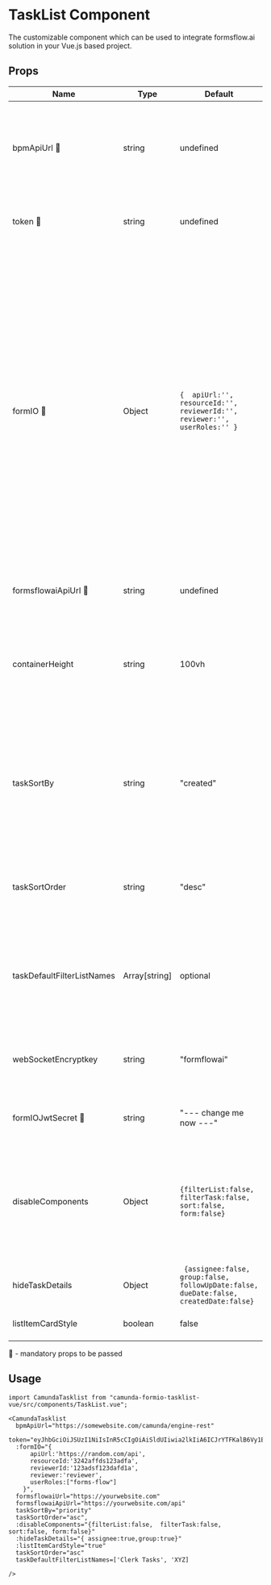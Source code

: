 # TaskList Component

The customizable component which can be used to integrate formsflow.ai
solution in your Vue.js based project. 

## Props

| Name | Type |  Default | Description |
| --- | --   | --- | ------- |
|  bpmApiUrl :triangular_flag_on_post: | string | undefined | To specify the Camunda Rest API URL from which the TaskList is being generated. Use Camunda Rest API URL used in formsflow.ai installation.|
|  token :triangular_flag_on_post:  | string | undefined | To pass the JWT token used for authorising TaskList component.|
|  formIO :triangular_flag_on_post: | Object | `{  apiUrl:'',  resourceId:'', reviewerId:'',  reviewer:'', userRoles:'' }` | `apiUrl` 🚩 The URL of the form.io server for showing forms<br/> `resourceId` 🚩 User forms form-Id obtained from formio for role based access. <br/> `reviewerId` 🚩  User forms form-Id obtained from formio for role based access. <br/> `reviewer` 🚩 The group name passed to specify which user has access to the TaskList component. In formsflow.ai, it usually set as "formsflow-reviewer" <br/> `userRoles` 🚩 The valid FORMIO_ROLES as part of formio service. It should be passed as props to user |
| formsflowaiApiUrl :triangular_flag_on_post: | string | undefined | The URL of the form-flow API  endpoint.|
| containerHeight | string | 100vh | Prop to adjust the height values of Vue component, in case of Vue component is too much for your integrated application. You can adjust the height from the range 100-400 |
| taskSortBy | string | "created" | Prop to decide by default what value should the tasks be sorted when displayed at first. You can use the values like - "created", "dueDate", "follweowUpDate", "priority", "name", "assignee" |
| taskSortOrder  | string | "desc" | Prop to decide by default what value should the tasks should be ordered when displayed at first. You can use the values like - "desc", "asc" |
| taskDefaultFilterListNames | Array[string] | optional | Prop to set default filterNames to be available for the component and corresponding to it get the filtered Tasklist. `eg: ['Clerk Tasks', 'XYZ |
| webSocketEncryptkey | string | "formflowai" | Specifies the secret key used to connect to webSocket endpoint for encrypting keys in the taskList |
| formIOJwtSecret :triangular_flag_on_post: | string | "--- change me now ---" | Specifies the secret key used in forms-flow-forms server jwt secret |
| disableComponents  | Object | `{filterList:false,  filterTask:false, sort:false, form:false}` | Prop to decide to disable the option from components. "filterList", "sort", "form": these are Header component. if you need to disable these option the value should be =true."filterTask" is on Left side. |
| hideTaskDetails  | Object | ` {assignee:false, group:false, followUpDate:false, dueDate:false, createdDate:false}` | Prop to decide to hide the option from Task Details|
| listItemCardStyle  | boolean |false |Prop to decide to make the list item in a card style |

:triangular_flag_on_post: - mandatory props to be passed

## Usage

```
import CamundaTasklist from "camunda-formio-tasklist-vue/src/components/TaskList.vue";

<CamundaTasklist
  bpmApiUrl="https://somewebsite.com/camunda/engine-rest"
  token="eyJhbGciOiJSUzI1NiIsInR5cCIgOiAiSldUIiwia2lkIiA6ICJrYTFKalB6Vy1EaHNFSE9vd2NZVHRJdW9sR3FqT0NhN1NYV0RFc"
  :formIO="{ 
      apiUrl:'https://random.com/api', 
      resourceId:'3242affds123adfa',
      reviewerId:'123adsf123dafd1a', 
      reviewer:'reviewer',
      userRoles:["forms-flow"] 
    }",
  formsflowaiUrl="https://yourwebsite.com"
  formsflowaiApiUrl="https://yourwebsite.com/api"
  taskSortBy="priority"
  taskSortOrder="asc",
  :disableComponents="{filterList:false,  filterTask:false, sort:false, form:false}"
  :hideTaskDetails="{ assignee:true,group:true}"
  :listItemCardStyle="true" 
  taskSortOrder="asc"
  taskDefaultFilterListNames=['Clerk Tasks', 'XYZ]

/>

